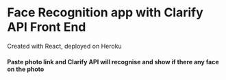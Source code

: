 # Face Recognition app with Clarify API Front End

Created with React, deployed on Heroku

#### Paste photo link and Clarify API will recognise and show if there any face on the photo
